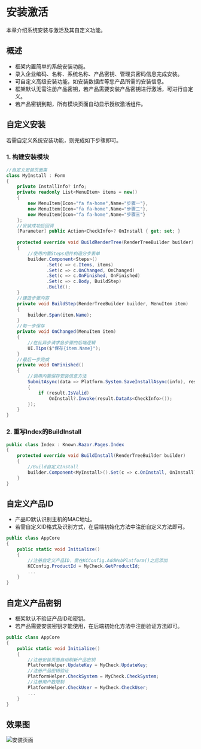 # 安装激活

本章介绍系统安装与激活及其自定义功能。

## 概述

- 框架内置简单的系统安装功能。
- 录入企业编码、名称、系统名称、产品密钥、管理员密码信息完成安装。
- 可自定义高级安装功能，如安装数据库等您产品所需的安装信息。
- 框架默认无需注册产品密钥，若产品需要安装产品密钥进行激活，可进行自定义。
- 若产品密钥到期，所有模块页面自动显示授权激活组件。

## 自定义安装

若需自定义系统安装功能，则完成如下步骤即可。

### 1. 构建安装模块

```csharp
//自定义安装页面类
class MyInstall : Form
{
    private InstallInfo? info;
    private readonly List<MenuItem> items = new()
    {
        new MenuItem{Icon="fa fa-home",Name="步骤一"},
        new MenuItem{Icon="fa fa-home",Name="步骤二"},
        new MenuItem{Icon="fa fa-home",Name="步骤三"}
    };
    //安装成功后回调
    [Parameter] public Action<CheckInfo>? OnInstall { get; set; }
    
    protected override void BuildRenderTree(RenderTreeBuilder builder)
    {
        //使用内置Steps组件构造分步表单
        builder.Component<Steps>()
               .Set(c => c.Items, items)
               .Set(c => c.OnChanged, OnChanged)
               .Set(c => c.OnFinished, OnFinished)
               .Set(c => c.Body, BuildStep)
               .Build();
    }
    //建造步骤内容
    private void BuildStep(RenderTreeBuilder builder, MenuItem item)
    {
        builder.Span(item.Name);
    }
    //每一步保存
    private void OnChanged(MenuItem item)
    {
        //在此异步请求各步骤的后端逻辑
        UI.Tips($"保存{item.Name}");
    }
    //最后一步完成
    private void OnFinished()
    {
        //调用内置保存安装信息方法
        SubmitAsync(data => Platform.System.SaveInstallAsync(info), result =>
        {
            if (result.IsValid)
                OnInstall?.Invoke(result.DataAs<CheckInfo>());
        });
    }
}
```

### 2. 重写Index的BuildInstall

```csharp
public class Index : Known.Razor.Pages.Index
{
    protected override void BuildInstall(RenderTreeBuilder builder)
    {
        //Build自定义Install
        builder.Component<MyInstall>().Set(c => c.OnInstall, OnInstall).Build();
    }
}
```

## 自定义产品ID

- 产品ID默认识别主机的MAC地址。
- 若需自定义ID格式及识别方式，在后端初始化方法中注册自定义方法即可。

```csharp
public class AppCore
{
    public static void Initialize()
    {
        //注册自定义产品ID，需在KCConfig.AddWebPlatform()之后添加
        KCConfig.ProductId = MyCheck.GetProductId;
        ...
    }
}
```

## 自定义产品密钥

- 框架默认不验证产品ID和密钥。
- 若产品需要安装密钥才能使用，在后端初始化方法中注册验证方法即可。

```csharp
public class AppCore
{
    public static void Initialize()
    {
        //注册安装页面自动刷新产品密钥
        PlatformHelper.UpdateKey = MyCheck.UpdateKey;
        //注册产品密钥验证
        PlatformHelper.CheckSystem = MyCheck.CheckSystem;
        //注册用户数限制
        PlatformHelper.CheckUser = MyCheck.CheckUser;
        ...
    }
}
```

## 效果图

![安装页面](https://foruda.gitee.com/images/1688431150542136719/c40dc9b4_14334.png "屏幕截图")
